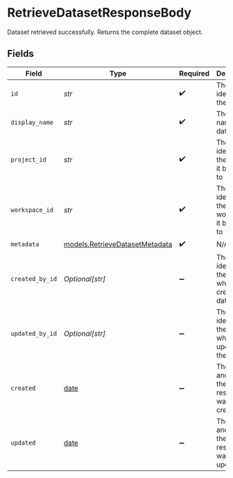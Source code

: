 # RetrieveDatasetResponseBody

Dataset retrieved successfully. Returns the complete dataset object.


## Fields

| Field                                                                  | Type                                                                   | Required                                                               | Description                                                            |
| ---------------------------------------------------------------------- | ---------------------------------------------------------------------- | ---------------------------------------------------------------------- | ---------------------------------------------------------------------- |
| `id`                                                                   | *str*                                                                  | :heavy_check_mark:                                                     | The unique identifier of the dataset                                   |
| `display_name`                                                         | *str*                                                                  | :heavy_check_mark:                                                     | The display name of the dataset                                        |
| `project_id`                                                           | *str*                                                                  | :heavy_check_mark:                                                     | The unique identifier of the project it belongs to                     |
| `workspace_id`                                                         | *str*                                                                  | :heavy_check_mark:                                                     | The unique identifier of the workspace it belongs to                   |
| `metadata`                                                             | [models.RetrieveDatasetMetadata](../models/retrievedatasetmetadata.md) | :heavy_check_mark:                                                     | N/A                                                                    |
| `created_by_id`                                                        | *Optional[str]*                                                        | :heavy_minus_sign:                                                     | The unique identifier of the user who created the dataset              |
| `updated_by_id`                                                        | *Optional[str]*                                                        | :heavy_minus_sign:                                                     | The unique identifier of the user who last updated the dataset         |
| `created`                                                              | [date](https://docs.python.org/3/library/datetime.html#date-objects)   | :heavy_minus_sign:                                                     | The date and time the resource was created                             |
| `updated`                                                              | [date](https://docs.python.org/3/library/datetime.html#date-objects)   | :heavy_minus_sign:                                                     | The date and time the resource was last updated                        |